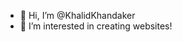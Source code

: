 - 👋 Hi, I’m @KhalidKhandaker
- 👀 I’m interested in creating websites!
<!---
KhalidKhandaker/KhalidKhandaker is a ✨ special ✨ repository because its `README.md` (this file) appears on your GitHub profile.
You can click the Preview link to take a look at your changes.
--->
